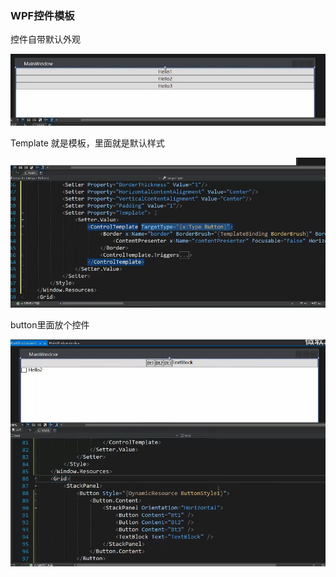 ### WPF控件模板

控件自带默认外观

![](../../assets/img/2022-06-10/fast_00-21-07.png)

Template 就是模板，里面就是默认样式

![](../../assets/img/2022-06-10/fast_00-22-22.png)

button里面放个控件

![](../../assets/img/2022-06-10/fast_00-24-40.png)

